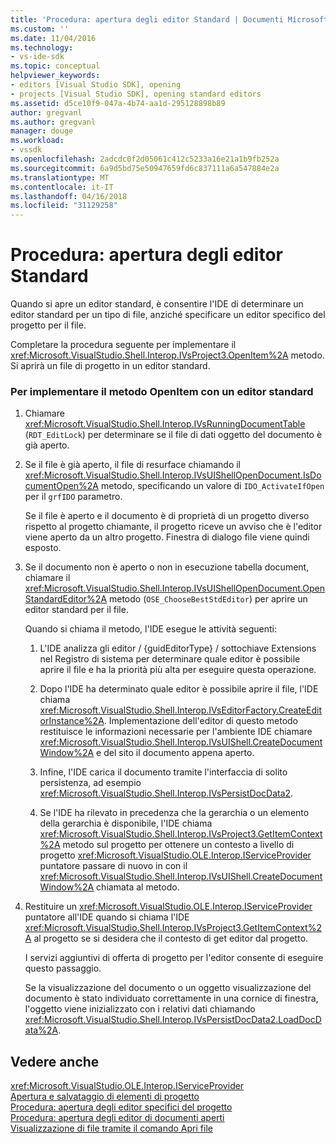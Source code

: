 ```yaml
---
title: 'Procedura: apertura degli editor Standard | Documenti Microsoft'
ms.custom: ''
ms.date: 11/04/2016
ms.technology:
- vs-ide-sdk
ms.topic: conceptual
helpviewer_keywords:
- editors [Visual Studio SDK], opening
- projects [Visual Studio SDK], opening standard editors
ms.assetid: d5ce10f9-047a-4b74-aa1d-295128898b89
author: gregvanl
ms.author: gregvanl
manager: douge
ms.workload:
- vssdk
ms.openlocfilehash: 2adcdc0f2d05061c412c5233a16e21a1b9fb252a
ms.sourcegitcommit: 6a9d5bd75e50947659fd6c837111a6a547884e2a
ms.translationtype: MT
ms.contentlocale: it-IT
ms.lasthandoff: 04/16/2018
ms.locfileid: "31129258"
---
```

# <a name="how-to-open-standard-editors"></a>Procedura: apertura degli editor Standard
Quando si apre un editor standard, è consentire l'IDE di determinare un editor standard per un tipo di file, anziché specificare un editor specifico del progetto per il file.  
  
 Completare la procedura seguente per implementare il <xref:Microsoft.VisualStudio.Shell.Interop.IVsProject3.OpenItem%2A> metodo. Si aprirà un file di progetto in un editor standard.  
  
### <a name="to-implement-the-openitem-method-with-a-standard-editor"></a>Per implementare il metodo OpenItem con un editor standard  
  
1.  Chiamare <xref:Microsoft.VisualStudio.Shell.Interop.IVsRunningDocumentTable> (`RDT_EditLock`) per determinare se il file di dati oggetto del documento è già aperto.  
  
2.  Se il file è già aperto, il file di resurface chiamando il <xref:Microsoft.VisualStudio.Shell.Interop.IVsUIShellOpenDocument.IsDocumentOpen%2A> metodo, specificando un valore di `IDO_ActivateIfOpen` per il `grfIDO` parametro.  
  
     Se il file è aperto e il documento è di proprietà di un progetto diverso rispetto al progetto chiamante, il progetto riceve un avviso che è l'editor viene aperto da un altro progetto. Finestra di dialogo file viene quindi esposto.  
  
3.  Se il documento non è aperto o non in esecuzione tabella document, chiamare il <xref:Microsoft.VisualStudio.Shell.Interop.IVsUIShellOpenDocument.OpenStandardEditor%2A> metodo (`OSE_ChooseBestStdEditor`) per aprire un editor standard per il file.  
  
     Quando si chiama il metodo, l'IDE esegue le attività seguenti:  
  
    1.  L'IDE analizza gli editor / {guidEditorType} / sottochiave Extensions nel Registro di sistema per determinare quale editor è possibile aprire il file e ha la priorità più alta per eseguire questa operazione.  
  
    2.  Dopo l'IDE ha determinato quale editor è possibile aprire il file, l'IDE chiama <xref:Microsoft.VisualStudio.Shell.Interop.IVsEditorFactory.CreateEditorInstance%2A>. Implementazione dell'editor di questo metodo restituisce le informazioni necessarie per l'ambiente IDE chiamare <xref:Microsoft.VisualStudio.Shell.Interop.IVsUIShell.CreateDocumentWindow%2A> e del sito il documento appena aperto.  
  
    3.  Infine, l'IDE carica il documento tramite l'interfaccia di solito persistenza, ad esempio <xref:Microsoft.VisualStudio.Shell.Interop.IVsPersistDocData2>.  
  
    4.  Se l'IDE ha rilevato in precedenza che la gerarchia o un elemento della gerarchia è disponibile, l'IDE chiama <xref:Microsoft.VisualStudio.Shell.Interop.IVsProject3.GetItemContext%2A> metodo sul progetto per ottenere un contesto a livello di progetto <xref:Microsoft.VisualStudio.OLE.Interop.IServiceProvider> puntatore passare di nuovo in con il <xref:Microsoft.VisualStudio.Shell.Interop.IVsUIShell.CreateDocumentWindow%2A> chiamata al metodo.  
  
4.  Restituire un <xref:Microsoft.VisualStudio.OLE.Interop.IServiceProvider> puntatore all'IDE quando si chiama l'IDE <xref:Microsoft.VisualStudio.Shell.Interop.IVsProject3.GetItemContext%2A> al progetto se si desidera che il contesto di get editor dal progetto.  
  
     I servizi aggiuntivi di offerta di progetto per l'editor consente di eseguire questo passaggio.  
  
     Se la visualizzazione del documento o un oggetto visualizzazione del documento è stato individuato correttamente in una cornice di finestra, l'oggetto viene inizializzato con i relativi dati chiamando <xref:Microsoft.VisualStudio.Shell.Interop.IVsPersistDocData2.LoadDocData%2A>.  
  
## <a name="see-also"></a>Vedere anche  
 <xref:Microsoft.VisualStudio.OLE.Interop.IServiceProvider>   
 [Apertura e salvataggio di elementi di progetto](../extensibility/internals/opening-and-saving-project-items.md)   
 [Procedura: apertura degli editor specifici del progetto](../extensibility/how-to-open-project-specific-editors.md)   
 [Procedura: apertura degli editor di documenti aperti](../extensibility/how-to-open-editors-for-open-documents.md)   
 [Visualizzazione di file tramite il comando Apri file](../extensibility/internals/displaying-files-by-using-the-open-file-command.md)